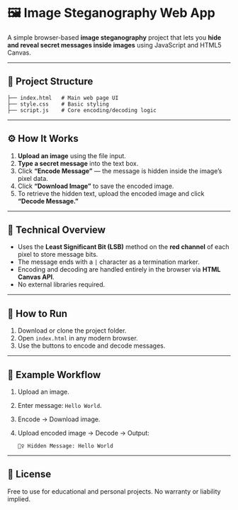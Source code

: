 # 🖼️ Image Steganography Web App

A simple browser-based **image steganography** project that lets you **hide and reveal secret messages inside images** using JavaScript and HTML5 Canvas.

---

## 📂 Project Structure

```
├── index.html   # Main web page UI
├── style.css    # Basic styling
├── script.js    # Core encoding/decoding logic
```

---

## ⚙️ How It Works

1. **Upload an image** using the file input.
2. **Type a secret message** into the text box.
3. Click **“Encode Message”** — the message is hidden inside the image’s pixel data.
4. Click **“Download Image”** to save the encoded image.
5. To retrieve the hidden text, upload the encoded image and click **“Decode Message.”**

---

## 🧠 Technical Overview

* Uses the **Least Significant Bit (LSB)** method on the **red channel** of each pixel to store message bits.
* The message ends with a `|` character as a termination marker.
* Encoding and decoding are handled entirely in the browser via **HTML Canvas API**.
* No external libraries required.

---

## 🚀 How to Run

1. Download or clone the project folder.
2. Open `index.html` in any modern browser.
3. Use the buttons to encode and decode messages.

---

## 🧩 Example Workflow

1. Upload an image.
2. Enter message: `Hello World`.
3. Encode → Download image.
4. Upload encoded image → Decode → Output:

   ```
   🕵️‍♀️ Hidden Message: Hello World
   ```

---

## 📜 License

Free to use for educational and personal projects. No warranty or liability implied.
